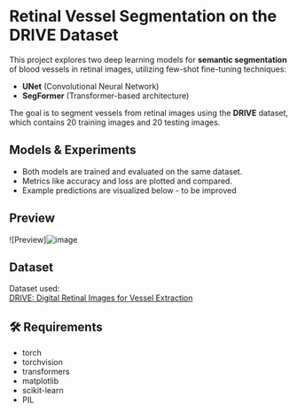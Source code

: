 # Retinal Vessel Segmentation on the DRIVE Dataset

This project explores two deep learning models for **semantic segmentation** of blood vessels in retinal images, utilizing few-shot fine-tuning techniques:

- **UNet** (Convolutional Neural Network)
- **SegFormer** (Transformer-based architecture)

The goal is to segment vessels from retinal images using the **DRIVE** dataset, which contains 20 training images and 20 testing images.

## Models & Experiments

- Both models are trained and evaluated on the same dataset.
- Metrics like accuracy and loss are plotted and compared.
- Example predictions are visualized below - to be improved

## Preview

![Preview]![image](https://github.com/user-attachments/assets/983434b7-38ba-433b-a24e-0742ea6f81cc)


## Dataset

Dataset used:  
[DRIVE: Digital Retinal Images for Vessel Extraction](https://github.com/rohit9934/DRIVE-Digital-Retinal-Images-for-Vessel-Extraction)


## 🛠️ Requirements

- torch
- torchvision
- transformers
- matplotlib
- scikit-learn
- PIL
